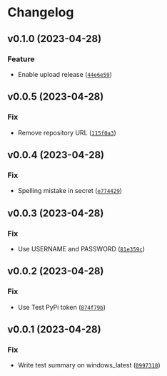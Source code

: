 # Changelog

<!--next-version-placeholder-->

## v0.1.0 (2023-04-28)
### Feature
* Enable upload release ([`44e6e59`](https://github.com/codecentric-oss/niceml/commit/44e6e59379c4185429ab9b7a01f1dee119409d1c))

## v0.0.5 (2023-04-28)
### Fix
* Remove repository URL ([`115f0a3`](https://github.com/codecentric-oss/niceml/commit/115f0a31c73079cecfdeaec13e80215483270ec8))

## v0.0.4 (2023-04-28)
### Fix
* Spelling mistake in secret ([`e774429`](https://github.com/codecentric-oss/niceml/commit/e774429b6a7eb3b7d10dc23ab4a0ee0f6c96e944))

## v0.0.3 (2023-04-28)
### Fix
* Use USERNAME and PASSWORD ([`81e359c`](https://github.com/codecentric-oss/niceml/commit/81e359c59eb5ec0f1dd898240f060372f914614a))

## v0.0.2 (2023-04-28)
### Fix
* Use Test PyPi token ([`874f79b`](https://github.com/codecentric-oss/niceml/commit/874f79b911aef02303f5f80c0ee09023fd658d7f))

## v0.0.1 (2023-04-28)
### Fix
* Write test summary on windows_latest ([`0997310`](https://github.com/codecentric-oss/niceml/commit/09973101d3fe548b2907e4e3b4a3cb70d31163f8))
